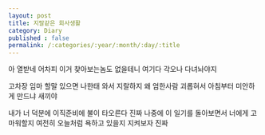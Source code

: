 ```yaml
---
layout: post
title: 지랄같은 회사생활
category: Diary
published : false
permalink: /:categories/:year/:month/:day/:title
---
```


아 열받네 어차피 이거 찾아보는놈도 없을테니 여기다 각오나 다녀놔야지  

고차장 임마 할말 있으면 나한태 와서 지랄하지 왜 엄한사람 괴롭혀서 아침부터 미안하게 만드냐 새끼야  

내가 너 덕분에 이직준비에 불이 타오른다 진짜   나중에 이 일기를 돌아보면서 너에게 고마워할지 여전히 오늘처럼 욕하고 있을지 지켜보자 진짜